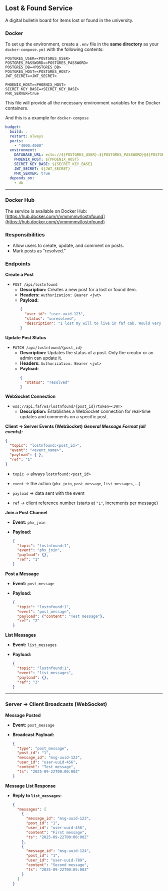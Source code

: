
## **Lost & Found Service**

A digital bulletin board for items lost or found in the university.

### **Docker**

To set up the environment, create a `.env` file in the **same directory** as your `docker-compose.yml` with the following contents:

```env
POSTGRES_USER=<POSTGRES_USER>
POSTGRES_PASSWORD=<POSTGRES_PASSWORD>
POSTGRES_DB=<POSTGRES_DB>
POSTGRES_HOST=<POSTGRES_HOST>
JWT_SECRET=<JWT_SECRET>

PHOENIX_HOST=<PHOENIX_HOST>
SECRET_KEY_BASE=<SECRET_KEY_BASE>
PHX_SERVER=true
```

This file will provide all the necessary environment variables for the Docker containers.

And this is a example for `docker-compose`

```yaml
budget:
  build: .
  restart: always
  ports:
    - "4000:4000"
  environment:
    DATABASE_URL: ecto://${POSTGRES_USER}:${POSTGRES_PASSWORD}@${POSTGRES_HOST}/${POSTGRES_DB}
    PHOENIX_HOST: ${PHOENIX_HOST}
    SECRET_KEY_BASE: ${SECRET_KEY_BASE}
    JWT_SECRET: ${JWT_SECRET}
    PHX_SERVER: true
  depends_on:
    - db
```

---

### **Docker Hub**

The service is available on Docker Hub:
[https://hub.docker.com/r/vmmmmv/lostnfound](https://hub.docker.com/r/vmmmmv/lostnfound)

### **Responsibilities**

- Allow users to create, update, and comment on posts.
- Mark posts as "resolved."

### **Endpoints**

**Create a Post**

- `POST /api/lostnfound`
  - **Description:** Creates a new post for a lost or found item.
  - **Headers:** `Authorization: Bearer <jwt>`
  - **Payload:**
    ```json
    {
      "user_id": "user-uuid-123",
      "status": "unresolved",
      "description": "I lost my will to live in faf cab. Would very grateful if somebody finds it"
    }
    ```

**Update Post Status**

- `PATCH /api/lostnfound/{post_id}`
  - **Description:** Updates the status of a post. Only the creator or an admin can update it.
  - **Headers:** `Authorization: Bearer <jwt>`
  - **Payload:**
    ```json
    {
      "status": "resolved"
    }
    ```

**WebSocket Connection**

- `wss://api.faf/ws/lostnfound/{post_id}?token=<JWT>`
  - **Description:** Establishes a WebSocket connection for real-time updates and comments on a specific post.

**Client → Server Events (WebSocket)**
***General Message Format (all events):***
    
   ```json
   {
     "topic": "lostnfound:<post_id>",
     "event": "<event_name>",
     "payload": { },
     "ref": "1"
   }
   ```
    
   -   `topic` → always `lostnfound:<post_id>`
       
   -   `event` → the action (`phx_join`, `post_message`, `list_messages`, …)
       
   -   `payload` → data sent with the event
       
   -   `ref` → client reference number (starts at `"1"`, increments per message)
   
**Join a Post Channel**

-   **Event:** `phx_join`
    
-   **Payload:**
    
    ```json
    {
      "topic": "lostnfound:1",
      "event": "phx_join",
      "payload": {},
      "ref": "1"
    }
    ```
    

**Post a Message**

-   **Event:** `post_message`
    
-   **Payload:**
    
    ```json
    {
      "topic": "lostnfound:1",
      "event": "post_message",
      "payload": {"content": "Test message"},
      "ref": "2"
    }
    ```
    

**List Messages**

-   **Event:** `list_messages`
    
-   **Payload:**
    
    ```json
    {
      "topic": "lostnfound:1",
      "event": "list_messages",
      "payload": {},
      "ref": "3"
    }
    ```
    

----------

### **Server → Client Broadcasts (WebSocket)**

**Message Posted**

-   **Event:** `post_message`
    
-   **Broadcast Payload:**
    
    ```json
    {
      "type": "post_message",
      "post_id": "1",
      "message_id": "msg-uuid-123",
      "user_id": "user-uuid-456",
      "content": "Test message",
      "ts": "2025-09-22T00:00:00Z"
    }
    ```
    

**Message List Response**

-   **Reply to `list_messages`:**
    
    ```json
    {
      "messages": [
        {
          "message_id": "msg-uuid-123",
          "post_id": "1",
          "user_id": "user-uuid-456",
          "content": "First message",
          "ts": "2025-09-22T00:00:00Z"
        },
        {
          "message_id": "msg-uuid-124",
          "post_id": "1",
          "user_id": "user-uuid-789",
          "content": "Second message",
          "ts": "2025-09-22T00:05:00Z"
        }
      ]
    }
    ```